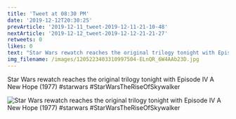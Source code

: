 ```yaml
---
title: 'Tweet at 08:30 PM'
date: '2019-12-12T20:30:25'
prevArticle: '2019-12-11_tweet-2019-12-11-21-10-48'
nextArticle: '2019-12-12_tweet-2019-12-12-21-21-27'
retweets: 0
likes: 0
text: "Star Wars rewatch reaches the original trilogy tonight with Episode IV A New Hope (1977) #starwars #StarWarsTheRiseOfSkywalker"
img_filename: /images/1205223403310997504-ELnQR_6W4AAb23D.jpg
---
```

Star Wars rewatch reaches the original trilogy tonight with Episode IV A New Hope (1977) #starwars #StarWarsTheRiseOfSkywalker

![Star Wars rewatch reaches the original trilogy tonight with Episode IV A New Hope (1977) #starwars #StarWarsTheRiseOfSkywalker](/images/1205223403310997504-ELnQR_6W4AAb23D.jpg "Star Wars rewatch reaches the original trilogy tonight with Episode IV A New Hope (1977) #starwars #StarWarsTheRiseOfSkywalker")